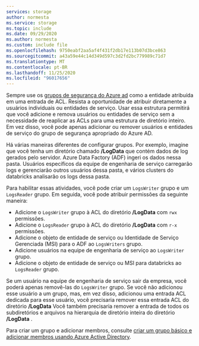 ```yaml
---
services: storage
author: normesta
ms.service: storage
ms.topic: include
ms.date: 09/29/2020
ms.author: normesta
ms.custom: include file
ms.openlocfilehash: 9750eabf2aa5af4f431f2db17e113b07d3bce863
ms.sourcegitcommit: a43a59e44c14d349d597c3d2fd2bc779989c71d7
ms.translationtype: MT
ms.contentlocale: pt-BR
ms.lasthandoff: 11/25/2020
ms.locfileid: "96017656"
---
```

Sempre use os [grupos de segurança do Azure ad](../articles/active-directory/fundamentals/active-directory-manage-groups.md) como a entidade atribuída em uma entrada de ACL. Resista a oportunidade de atribuir diretamente a usuários individuais ou entidades de serviço. Usar essa estrutura permitirá que você adicione e remova usuários ou entidades de serviço sem a necessidade de reaplicar as ACLs para uma estrutura de diretório inteiro. Em vez disso, você pode apenas adicionar ou remover usuários e entidades de serviço do grupo de segurança apropriado do Azure AD. 

Há várias maneiras diferentes de configurar grupos. Por exemplo, imagine que você tenha um diretório chamado **/LogData** que contém dados de log gerados pelo servidor. Azure Data Factory (ADF) ingeri os dados nessa pasta. Usuários específicos da equipe de engenharia de serviço carregarão logs e gerenciarão outros usuários dessa pasta, e vários clusters do databricks analisarão os logs dessa pasta. 

Para habilitar essas atividades, você pode criar um `LogsWriter` grupo e um `LogsReader` grupo. Em seguida, você pode atribuir permissões da seguinte maneira:

- Adicione o `LogsWriter` grupo à ACL do diretório **/LogData** com `rwx` permissões.
- Adicione o `LogsReader` grupo à ACL do diretório **/LogData** com `r-x` permissões.
- Adicione o objeto de entidade de serviço ou Identidade de Serviço Gerenciada (MSI) para o ADF ao `LogsWriters` grupo.
- Adicione usuários na equipe de engenharia de serviço ao `LogsWriter` grupo.
- Adicione o objeto de entidade de serviço ou MSI para databricks ao `LogsReader` grupo.

Se um usuário na equipe de engenharia de serviço sair da empresa, você poderá apenas removê-las do `LogsWriter` grupo. Se você não adicionou esse usuário a um grupo, mas, em vez disso, adicionou uma entrada ACL dedicada para esse usuário, você precisaria remover essa entrada ACL do diretório **/LogData** Você também precisaria remover a entrada de todos os subdiretórios e arquivos na hierarquia de diretório inteira do diretório **/LogData** . 

Para criar um grupo e adicionar membros, consulte [criar um grupo básico e adicionar membros usando Azure Active Directory](../articles/active-directory/fundamentals/active-directory-groups-create-azure-portal.md).